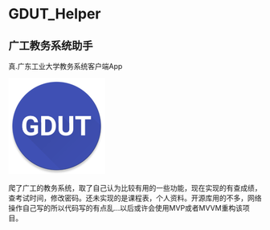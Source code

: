 # GDUT_Helper
## 广工教务系统助手

真.广东工业大学教务系统客户端App


![图片的替代文字](https://raw.githubusercontent.com/BlackNekoY/GDUT_Helper/master/app/src/main/res/mipmap-xxxhdpi/ic_launcher.png)

爬了广工的教务系统，取了自己认为比较有用的一些功能，现在实现的有查成绩，查考试时间，修改密码。还未实现的是课程表，个人资料。开源库用的不多，网络操作自己写的所以代码写的有点乱...以后或许会使用MVP或者MVVM重构该项目。
